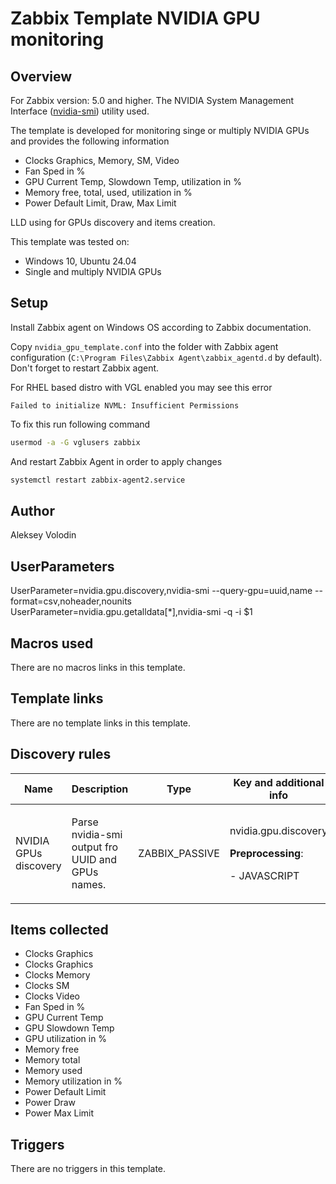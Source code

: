 # Zabbix Template NVIDIA GPU monitoring

## Overview
For Zabbix version: 5.0 and higher.
The NVIDIA System Management Interface ([nvidia-smi](https://developer.nvidia.com/nvidia-system-management-interface)) utility used.

The template is developed for monitoring singe or multiply NVIDIA GPUs and provides the following information
* Clocks Graphics, Memory, SM, Video
* Fan Sped in %
* GPU Current Temp, Slowdown Temp, utilization in %
* Memory free, total, used, utilization in %
* Power Default Limit, Draw, Max Limit

LLD using for GPUs discovery and items creation.

This template was tested on:
* Windows 10, Ubuntu 24.04
* Single and multiply NVIDIA GPUs

## Setup
Install Zabbix agent on Windows OS according to Zabbix documentation.

Copy `nvidia_gpu_template.conf` into the folder with Zabbix agent configuration (`C:\Program Files\Zabbix Agent\zabbix_agentd.d` by default). Don't forget to restart Zabbix agent.

For RHEL based distro with VGL enabled you may see this error

```text
Failed to initialize NVML: Insufficient Permissions
```

To fix this run following command

```bash
usermod -a -G vglusers zabbix
```

And restart Zabbix Agent in order to apply changes

```bash
systemctl restart zabbix-agent2.service
```
## Author

Aleksey Volodin

## UserParameters
UserParameter=nvidia.gpu.discovery,nvidia-smi --query-gpu=uuid,name --format=csv,noheader,nounits
UserParameter=nvidia.gpu.getalldata[*],nvidia-smi -q -i $1

## Macros used

There are no macros links in this template.

## Template links

There are no template links in this template.

## Discovery rules

|Name|Description|Type|Key and additional info|
|----|-----------|----|----|
|NVIDIA GPUs discovery |<p>Parse nvidia-smi output fro UUID and GPUs names.</p> |ZABBIX_PASSIVE |nvidia.gpu.discovery<p>**Preprocessing**:</p>- JAVASCRIPT |

## Items collected

* Clocks Graphics
* Clocks Graphics
* Clocks Memory
* Clocks SM
* Clocks Video
* Fan Sped in %
* GPU Current Temp
* GPU Slowdown Temp
* GPU utilization in %
* Memory free
* Memory total
* Memory used
* Memory utilization in %
* Power Default Limit
* Power Draw
* Power Max Limit


## Triggers

There are no triggers in this template.
